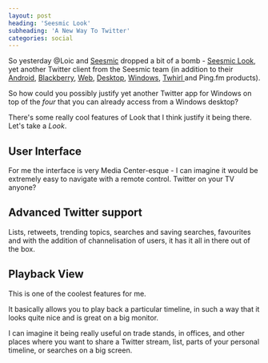 ```yaml
---
layout: post
heading: 'Seesmic Look'
subheading: 'A New Way To Twitter'
categories: social
---
```


So yesterday @Loic and [Seesmic](http://seesmic.com) dropped a bit of a bomb - [Seesmic Look](http://seesmic.com/seesmic_desktop/look/), yet another Twitter client from the Seesmic team (in addition to their [Android](http://seesmic.com/seesmic_mobile/android/), [Blackberry](http://seesmic.com/seesmic_mobile/blackberry/), [Web](http://seesmic.com/app), [Desktop](http://seesmic.com/seesmic_desktop/air/), [Windows](http://seesmic.com/seesmic_desktop/windows/), [Twhirl ](http://www.twhirl.org/)and Ping.fm products).

<!-- Replace missing image from http://media.chris-alexander.co.uk/wp-content/uploads/2010/01/seesmic-logo.png -->

So how could you possibly justify yet another Twitter app for Windows on top of the *four* that you can already access from a Windows desktop?

There's some really cool features of Look that I think justify it being there. Let's take a *Look*.

## User Interface

For me the interface is very Media Center-esque - I can imagine it would be extremely easy to navigate with a remote control. Twitter on your TV anyone?

<!-- Replace missing image from http://media.chris-alexander.co.uk/wp-content/uploads/2010/01/look-nav.jpg -->

## Advanced Twitter support

Lists, retweets, trending topics, searches and saving searches, favourites and with the addition of channelisation of users, it has it all in there out of the box.

## Playback View

This is one of the coolest features for me.

It basically allows you to play back a particular timeline, in such a way that it looks quite nice and is great on a big monitor.

I can imagine it being really useful on trade stands, in offices, and other places where you want to share a Twitter stream, list, parts of your personal timeline, or searches on a big screen.

<!-- Replace missing image from http://media.chris-alexander.co.uk/wp-content/uploads/2010/01/look-playback.jpg -->

<!-- Replace missing image from http://media.chris-alexander.co.uk/wp-content/uploads/2010/01/seesmic.jpg -->
